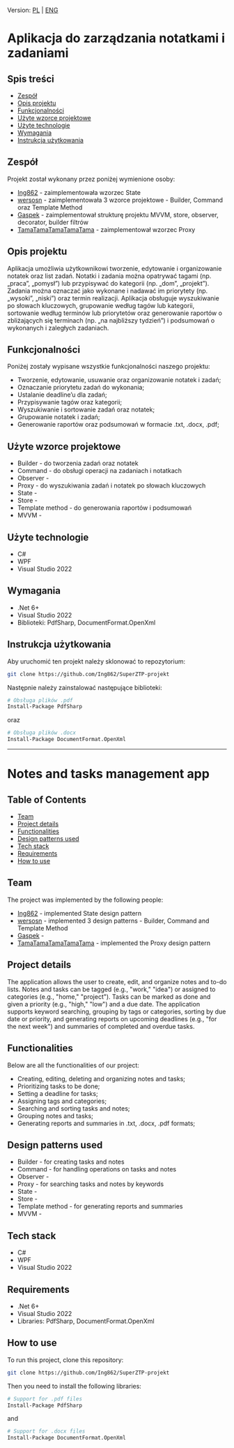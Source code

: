 Version: [PL](#Aplikacja-do-zarządzania-notatkami-i-zadaniami) | [ENG](#Notes-and-tasks-management-app)

# Aplikacja do zarządzania notatkami i zadaniami
## Spis treści
 - [Zespół](#zespół)
 - [Opis projektu](#opis-projektu)
 - [Funkcjonalności](#funkcjonalności)
 - [Użyte wzorce projektowe](#użyte-wzorce-projektowe)
 - [Użyte technologie](#użyte-technologie)
 - [Wymagania](#wymagania)
 - [Instrukcja użytkowania](#instrukcja-użytkowania)
   
## Zespół
Projekt został wykonany przez poniżej wymienione osoby:
 - [Ing862](https://github.com/Ing862) - zaimplementowała wzorzec State
 - [wersosn](https://github.com/wersosn) - zaimplementowała 3 wzorce projektowe - Builder, Command oraz Template Method
 - [Gaspek](https://github.com/Gaspek) - zaimplementował strukturę projektu MVVM, store, observer, decorator, builder filtrów
 - [TamaTamaTamaTamaTama](https://github.com/TamaTamaTamaTamaTama) - zaimplementował wzorzec Proxy

## Opis projektu
Aplikacja umożliwia użytkownikowi tworzenie, edytowanie i organizowanie notatek oraz list zadań. Notatki i zadania można opatrywać tagami (np. „praca”, „pomysł”) lub przypisywać do kategorii (np. „dom”, „projekt”). Zadania można oznaczać jako wykonane i nadawać im priorytety (np. „wysoki”, „niski”) oraz termin realizacji. Aplikacja obsługuje wyszukiwanie po słowach kluczowych, grupowanie według tagów lub kategorii, sortowanie według terminów lub priorytetów oraz generowanie raportów o zbliżających się terminach (np. „na najbliższy tydzień”) i podsumowań o wykonanych i zaległych zadaniach.

## Funkcjonalności
Poniżej zostały wypisane wszystkie funkcjonalności naszego projektu:
- Tworzenie, edytowanie, usuwanie oraz organizowanie notatek i zadań;
- Oznaczanie priorytetu zadań do wykonania;
- Ustalanie deadline’u dla zadań;
- Przypisywanie tagów oraz kategorii;
- Wyszukiwanie i sortowanie zadań oraz notatek;
- Grupowanie notatek i zadań;
- Generowanie raportów oraz podsumowań w formacie .txt, .docx, .pdf;

## Użyte wzorce projektowe
- Builder - do tworzenia zadań oraz notatek
- Command - do obsługi operacji na zadaniach i notatkach
- Observer - 
- Proxy - do wyszukiwania zadań i notatek po słowach kluczowych
- State - 
- Store - 
- Template method - do generowania raportów i podsumowań
- MVVM - 
  
## Użyte technologie
- C#
- WPF
- Visual Studio 2022
  
## Wymagania
- .Net 6+
- Visual Studio 2022
- Biblioteki: PdfSharp, DocumentFormat.OpenXml

## Instrukcja użytkowania
Aby uruchomić ten projekt należy sklonować to repozytorium:
```bash
git clone https://github.com/Ing862/SuperZTP-projekt
```
Następnie należy zainstalować następujące biblioteki:
```bash
# Obsługa plików .pdf
Install-Package PdfSharp
```
oraz 
```bash
# Obsługa plików .docx
Install-Package DocumentFormat.OpenXml
```

---
# Notes and tasks management app
## Table of Contents
 - [Team](#team)
 - [Project details](#project-details)
 - [Functionalities](#functionalities)
 - [Design patterns used](#design-patterns-used)
 - [Tech stack](#tech-stack)
 - [Requirements](#requirements)
 - [How to use](#how-to-use)

## Team
The project was implemented by the following people:
 - [Ing862](https://github.com/Ing862) - implemented State design pattern
 - [wersosn](https://github.com/wersosn) - implemented 3 design patterns - Builder, Command and Template Method
 - [Gaspek](https://github.com/Gaspek) -
 - [TamaTamaTamaTamaTama](https://github.com/TamaTamaTamaTamaTama) - implemented the Proxy design pattern

## Project details
The application allows the user to create, edit, and organize notes and to-do lists. Notes and tasks can be tagged (e.g., "work," "idea") or assigned to categories (e.g., "home," "project"). Tasks can be marked as done and given a priority (e.g., "high," "low") and a due date. The application supports keyword searching, grouping by tags or categories, sorting by due date or priority, and generating reports on upcoming deadlines (e.g., "for the next week") and summaries of completed and overdue tasks.

## Functionalities
Below are all the functionalities of our project:
- Creating, editing, deleting and organizing notes and tasks;
- Prioritizing tasks to be done;
- Setting a deadline for tasks;
- Assigning tags and categories;
- Searching and sorting tasks and notes;
- Grouping notes and tasks;
- Generating reports and summaries in .txt, .docx, .pdf formats;

## Design patterns used
- Builder - for creating tasks and notes
- Command - for handling operations on tasks and notes
- Observer - 
- Proxy - for searching tasks and notes by keywords
- State -
- Store -
- Template method - for generating reports and summaries
- MVVM - 

## Tech stack
- C#
- WPF
- Visual Studio 2022
  
## Requirements
- .Net 6+
- Visual Studio 2022
- Libraries: PdfSharp, DocumentFormat.OpenXml

## How to use
To run this project, clone this repository:
```bash
git clone https://github.com/Ing862/SuperZTP-projekt
```
Then you need to install the following libraries:
```bash
# Support for .pdf files
Install-Package PdfSharp
```
and
```bash
# Support for .docx files
Install-Package DocumentFormat.OpenXml
```

